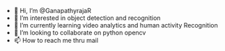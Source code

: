 - 👋 Hi, I’m @GanapathyrajaR
- 👀 I’m interested in object detection and recognition 
- 🌱 I’m currently learning video analytics and human activity Recognition
- 💞️ I’m looking to collaborate on python opencv
- 📫 How to reach me thru mail

<!---
GanapathyrajaR/GanapathyrajaR is a ✨ special ✨ repository because its `README.md` (this file) appears on your GitHub profile.
You can click the Preview link to take a look at your changes.
--->

